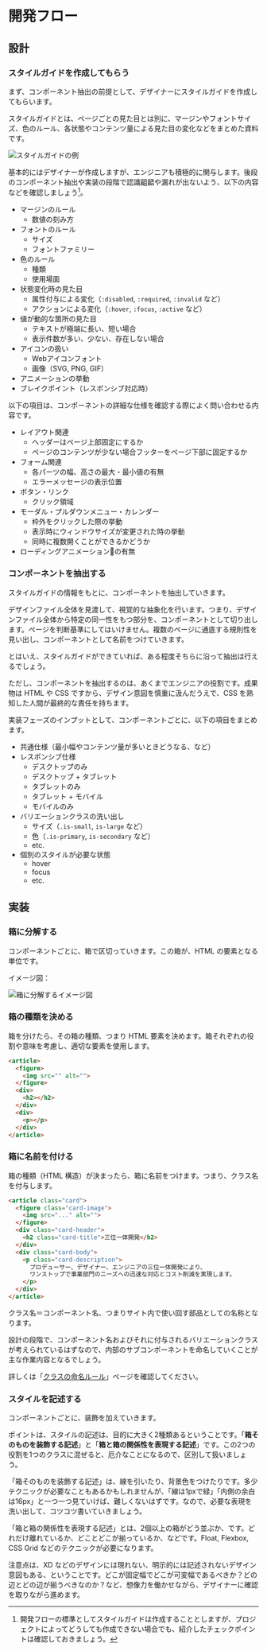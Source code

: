 # 開発フロー

## 設計

### スタイルガイドを作成してもらう

まず、コンポーネント抽出の前提として、デザイナーにスタイルガイドを作成してもらいます。

スタイルガイドとは、ページごとの見た目とは別に、マージンやフォントサイズ、色のルール、各状態やコンテンツ量による見た目の変化などをまとめた資料です。

![スタイルガイドの例](../assets/styleguide.png)

基本的にはデザイナーが作成しますが、エンジニアも積極的に関与します。後段のコンポーネント抽出や実装の段階で認識齟齬や漏れが出ないよう、以下の内容などを確認しましょう[^1]。

[^1]: 開発フローの標準としてスタイルガイドは作成することとしますが、プロジェクトによってどうしても作成できない場合でも、紹介したチェックポイントは確認しておきましょう。

- マージンのルール
  - 数値の刻み方
- フォントのルール
  - サイズ
  - フォントファミリー
- 色のルール
  - 種類
  - 使用場面
- 状態変化時の見た目
  - 属性付与による変化（`:disabled`, `:required`, `:invalid` など）
  - アクションによる変化（`:hover`, `:focus`, `:active` など）
- 値が動的な箇所の見た目
  - テキストが極端に長い、短い場合
  - 表示件数が多い、少ない、存在しない場合
- アイコンの扱い
  - Webアイコンフォント
  - 画像（SVG, PNG, GIF）
- アニメーションの挙動
- ブレイクポイント（レスポンシブ対応時）

以下の項目は、コンポーネントの詳細な仕様を確認する際によく問い合わせる内容です。  

- レイアウト関連
  - ヘッダーはページ上部固定にするか
  - ページのコンテンツが少ない場合フッターをページ下部に固定するか
- フォーム関連
  - 各パーツの幅、高さの最大・最小値の有無
  - エラーメッセージの表示位置
- ボタン・リンク
  - クリック領域
- モーダル・プルダウンメニュー・カレンダー
  - 枠外をクリックした際の挙動
  - 表示時にウィンドウサイズが変更された時の挙動
  - 同時に複数開くことができるかどうか
- ローディングアニメーションの有無

### コンポーネントを抽出する

スタイルガイドの情報をもとに、コンポーネントを抽出していきます。

デザインファイル全体を見渡して、視覚的な抽象化を行います。つまり、デザインファイル全体から特定の同一性をもつ部分を、コンポーネントとして切り出します。ページを判断基準にしてはいけません。複数のページに通底する規則性を見い出し、コンポーネントとして名前をつけていきます。

とはいえ、スタイルガイドができていれば、ある程度そちらに沿って抽出は行えるでしょう。

ただし、コンポーネントを抽出するのは、あくまでエンジニアの役割です。成果物は HTML や CSS ですから、デザイン意図を慎重に汲んだうえで、CSS を熟知した人間が最終的な責任を持ちます。

実装フェーズのインプットとして、コンポーネントごとに、以下の項目をまとめます。

- 共通仕様（最小幅やコンテンツ量が多いときどうなる、など）
- レスポンシブ仕様
  - デスクトップのみ
  - デスクトップ + タブレット
  - タブレットのみ
  - タブレット + モバイル
  - モバイルのみ
- バリエーションクラスの洗い出し
  - サイズ（`.is-small`, `is-large` など）
  - 色（`.is-primary`, `is-secondary` など）
  - etc.
- 個別のスタイルが必要な状態
  - hover
  - focus
  - etc.

## 実装

### 箱に分解する

コンポーネントごとに、箱で区切っていきます。この箱が、HTML の要素となる単位です。

イメージ図：

![箱に分解するイメージ図](../assets/Nulab.png)

### 箱の種類を決める

箱を分けたら、その箱の種類、つまり HTML 要素を決めます。箱それぞれの役割や意味を考慮し、適切な要素を使用します。

```html
<article>
  <figure>
    <img src="" alt="">
  </figure>
  <div>
    <h2></h2>
  </div>
  <div>
    <p></p>
  </div>
</article>
```

### 箱に名前を付ける

箱の種類（HTML 構造）が決まったら、箱に名前をつけます。つまり、クラス名を付与します。

```html
<article class="card">
  <figure class="card-image">
    <img src="..." alt="">
  </figure>
  <div class="card-header">
    <h2 class="card-title">三位一体開発</h2>
  </div>
  <div class="card-body">
    <p class="card-description">
      プロデューサー、デザイナー、エンジニアの三位一体開発により、 
      ワンストップで事業部門のニーズへの迅速な対応とコスト削減を実現します。
    </p>
  </div>
</article>
```

クラス名＝コンポーネント名、つまりサイト内で使い回す部品としての名称となります。

設計の段階で、コンポーネント名およびそれに付与されるバリエーションクラスが考えられているはずなので、内部のサブコンポーネントを命名していくことが主な作業内容となるでしょう。

詳しくは「[クラスの命名ルール](/css/css-class-naming-example)」ページを確認してください。

### スタイルを記述する

コンポーネントごとに、装飾を加えていきます。

ポイントは、スタイルの記述は、目的に大きく2種類あるということです。「**箱そのものを装飾する記述**」と「**箱と箱の関係性を表現する記述**」です。この2つの役割を1つのクラスに混ぜると、厄介なことになるので、区別して扱いましょう。

「箱そのものを装飾する記述」は、線を引いたり、背景色をつけたりです。多少テクニックが必要なこともあるかもしれませんが、「線は1pxで緑」「内側の余白は16px」と一つ一つ見ていけば、難しくないはずです。なので、必要な表現を洗い出して、コツコツ書いていきましょう。

「箱と箱の関係性を表現する記述」とは、2個以上の箱がどう並ぶか、です。どれだけ離れているか、どことどこが揃っているか、などです。Float, Flexbox, CSS Grid などのテクニックが必要になります。

注意点は、XD などのデザインには現れない、明示的には記述されないデザイン意図もある、ということです。どこが固定幅でどこが可変幅であるべきか？どの辺とどの辺が揃うべきなのか？など、想像力を働かせながら、デザイナーに確認を取りながら進めます。
